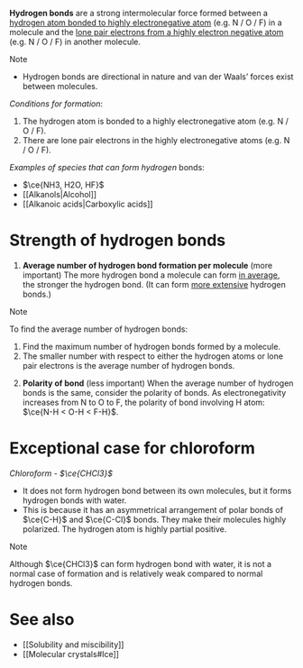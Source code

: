 **Hydrogen bonds** are a strong intermolecular force formed between a <u>hydrogen atom bonded to highly electronegative atom</u> (e.g. N / O / F) in a molecule and the <u>lone pair electrons from a highly electron negative atom</u> (e.g. N / O / F) in another molecule.

> [!note]
> - Hydrogen bonds are directional in nature and van der Waals’ forces exist between molecules.

*Conditions for formation*:
1. The hydrogen atom is bonded to a highly electronegative atom (e.g. N / O / F).
2. There are lone pair electrons in the highly electronegative atoms (e.g. N / O / F).

*Examples of species that can form hydrogen* bonds:
- $\ce{NH3, H2O, HF}$
- [[Alkanols|Alcohol]]
- [[Alkanoic acids|Carboxylic acids]]

# Strength of hydrogen bonds
1. **Average number of hydrogen bond formation per molecule** (more important)
   The more hydrogen bond a molecule can form <u>in average</u>, the stronger the hydrogen bond. (It can form <u>more extensive</u> hydrogen bonds.)

> [!note]
> To find the average number of hydrogen bonds:
> 1. Find the maximum number of hydrogen bonds formed by a molecule.
> 2. The smaller number with respect to either the hydrogen atoms or lone pair electrons is the average number of hydrogen bonds.

2. **Polarity of bond** (less important)
   When the average number of hydrogen bonds is the same, consider the polarity of bonds. As electronegativity increases from N to O to F, the polarity of bond involving H atom: $\ce{N-H < O-H < F-H}$.

# Exceptional case for chloroform
*Chloroform - $\ce{CHCl3}$*
- It does not form hydrogen bond between its own molecules, but it forms hydrogen bonds with water.
- This is because it has an asymmetrical arrangement of polar bonds of $\ce{C-H}$ and $\ce{C-Cl}$ bonds. They make their molecules highly polarized. The hydrogen atom is highly partial positive.

> [!note]
> Although $\ce{CHCl3}$ can form hydrogen bond with water, it is not a normal case of formation and is relatively weak compared to normal hydrogen bonds.

# See also
- [[Solubility and miscibility]]
- [[Molecular crystals#Ice]]
